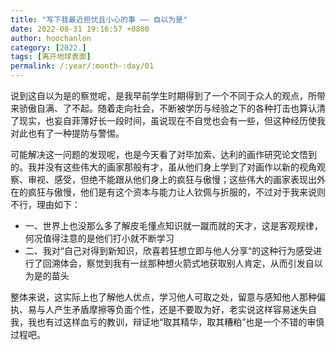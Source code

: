 ```yaml
---
title: "写下我最近担忧且小心的事 —— 自以为是"
date: 2022-08-31 19:16:57 +0800
author: hoochanlon
category: [2022.]
tags: [离开地球表面]
permalink: /:year/:month-:day/01
---
```


说到这自以为是的察觉呢，是我早前学生时期得到了一个不同于众人的观点，所带来骄傲自满、了不起。随着走向社会，不断被学历与经验之下的各种打击也算认清了现实，也妄自菲薄好长一段时间，虽说现在不自觉也会有一些，但这种经历使我对此也有了一种提防与警惕。 <!-- more -->

可能解决这一问题的发现呢，也是今天看了对毕加索、达利的画作研究论文悟到的。我并没有这些伟大的画家那般有才，虽从他们身上学到了对画作以新的视角观察、审视、感受，但绝不能跟从他们身上的疯狂与傲慢；这些伟大的画家表现出外在的疯狂与傲慢，他们是有这个资本与能力让人钦佩与折服的，不过对于我来说则不行，理由如下：

* 一、世界上也没那么多了解皮毛懂点知识就一蹴而就的天才，这是客观规律，何况值得注意的是他们打小就不断学习
* 二、我对“自己对得到新知识，欣喜若狂想立即与他人分享“的这种行为感受进行了回溯体会，察觉到我有一丝那种想火箭式地获取别人肯定，从而引发自以为是的苗头

整体来说，这实际上也了解他人优点，学习他人可取之处，留意与感知他人那种偏执、易与人产生矛盾摩擦等负面个性，还是不要取为好，老实说这样容易迷失自我，我也有过这样血亏的教训，辩证地“取其精华，取其糟粕”也是一个不错的审慎过程吧。